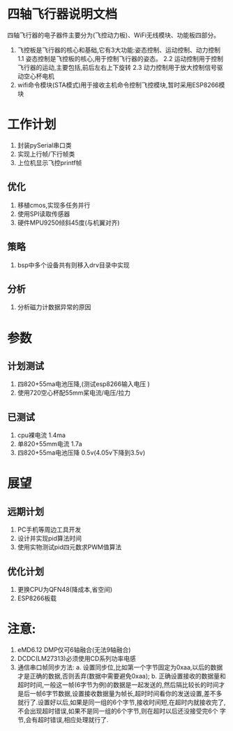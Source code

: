 # 四轴飞行器说明文档
四轴飞行器的电子器件主要分为(飞控动力板)、WiFi无线模块、功能板四部分。
1. 飞控板是飞行器的核心和基础,它有3大功能:姿态控制、运动控制、动力控制
   1.1 姿态控制是飞控板的核心,用于控制飞行器的姿态。
   2.2 运动控制用于控制飞行器的运动,主要包括,前后左右上下旋转
   2.3 动力控制用于放大控制信号驱动空心杯电机
2. wifi命令模块\(STA模式\)用于接收主机命令控制飞控模块,暂时采用ESP8266模块

# 工作计划
1. 封装pySerial串口类
2. 实现上行帧/下行帧类
3. 上位机显示飞控printf帧
## 优化
1. 移植cmos,实现多任务并行
2. 使用SPI读取传感器
3. 硬件MPU9250倾斜45度(与机翼对齐)
## 策略
1. bsp中多个设备共有则移入drv目录中实现
## 分析
1. 分析磁力计数据异常的原因

# 参数
## 计划测试
1. 四820+55ma电池压降,(测试esp8266输入电压 )
2. 使用720空心杯配55mm桨电流/电压/拉力
## 已测试
1. cpu裸电流                        1.4ma
2. 单820+55mm电流                   1.7a
3. 四820+55ma电池压降               0.5v(4.05v下降到3.5v)

# 展望
## 远期计划
1. PC手机等周边工具开发
2. 设计并实现pid算法时间
3. 使用实物测试pid四元数求PWM值算法
## 优化计划
1. 更换CPU为QFN48(降成本,省空间)
2. ESP8266板载
# 注意:
1. eMD6.12 DMP仅可6轴融合(无法9轴融合)
2. DCDC(LM27313)必须使用CD系列功率电感
2. 通信串口帧同步方法:
   a. 设置同步位,比如第一个字节固定为0xaa,以后的数据才是正确的数据,否则丢弃(数据中需要避免0xaa);
   b. 正确设置接收的数据量和超时时间,一般这一帧(6字节为例)的数据是一起发送的,然后隔比较长的时间才是后一帧6字节数据,设置接收数据量为帧长,超时时间看你的发送设置,差不多就行了.设置好以后,如果是同一组的6个字节,接收时间短,在超时内就接收完了,不会出现超时错误,如果不是同一组的6个字节,则在超时以后还没接受完6个 字节,会有超时错误,相应处理就行了.

